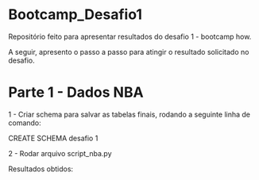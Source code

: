 # Bootcamp_Desafio1
Repositório feito para apresentar resultados do desafio 1 - bootcamp how.

A seguir, apresento o passo a passo para atingir o resultado solicitado no desafio.


# Parte 1 - Dados NBA

1 - Criar schema para salvar as tabelas finais, rodando a seguinte linha de comando:

CREATE SCHEMA desafio 1

2 - Rodar arquivo script_nba.py

Resultados obtidos:



